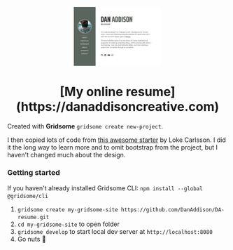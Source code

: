 <p align="center">
  <a href="https://danaddisoncreative.com">
    <img alt="logo of whiskey tumbler with ice cubes" src="src/assets/images/resume-screenshot.jpg" width="200" />
  </a>
</p>
<h1 align="center">
  [My online resume](https://danaddisoncreative.com)
</h1>

Created with **Gridsome** `gridsome create new-project`.

I then copied lots of code from [this awesome starter](https://github.com/LokeCarlsson/gridsome-starter-resume) by Loke Carlsson. I did it the long way to learn more and to omit bootstrap from the project, but I haven't changed much about the design.

### Getting started

If you haven't already installed Gridsome CLI: `npm install --global @gridsome/cli`

1. `gridsome create my-gridsome-site https://github.com/DanAddison/DA-resume.git`
2. `cd my-gridsome-site` to open folder
3. `gridsome develop` to start local dev server at `http://localhost:8080`
4. Go nuts 🙌
